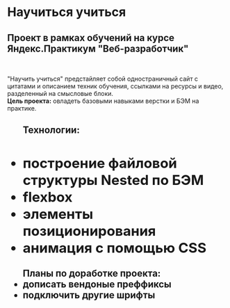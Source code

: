 <h1>Научиться учиться</h2>
<h2>Проект в рамках обучений на курсе Яндекс.Практикум "Веб-разработчик"</h2>
<br>

<p>"Научить учиться" предстайляет собой одностраничный сайт с цитатами и описанием техник обучения, ссылками на ресурсы и видео, разделенный на смысловые блоки.
<br>
<b>Цель проекта:</b> овладеть базовыми навыками верстки и БЭМ на практике.

<h2><ul>Технологии:<h2>
<li>построение файловой структуры Nested по БЭМ</li>
<li>flexbox</li>
<li>элементы позиционирования</li>
<li>анимация с помощью CSS</li>
</ul>

<ul><b>Планы по доработке проекта:</b>
<li>дописать вендоные преффиксы</li>
<li>подключить другие шрифты</li>
</p>
